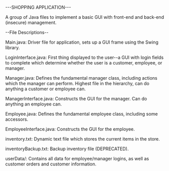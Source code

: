 ---SHOPPING APPLICATION---

A group of Java files to implement a basic GUI with front-end and back-end (insecure) management.

--File Descriptions--

Main.java: Driver file for application, sets up a GUI frame using the Swing library.

LoginInterface.java: First thing displayed to the user--a GUI with login fields to complete which determine whether the user is a customer, employee, or manager.

Manager.java: Defines the fundamental manager class, including actions which the manager can perform. Highest file in the hierarchy, can do anything a customer or employee can.

ManagerInterface.java: Constructs the GUI for the manager. Can do anything an employee can.

Employee.java: Defines the fundamental employee class, including some accessors.

EmployeeInterface.java: Constructs the GUI for the employee.

inventory.txt: Dynamic text file which stores the current items in the store.

inventoryBackup.txt: Backup inventory file (DEPRECATED).

userData/: Contains all data for employee/manager logins, as well as customer orders and customer information.
